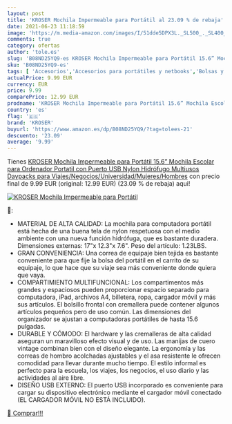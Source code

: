 ```yaml
---
layout: post
title: 'KROSER Mochila Impermeable para Portátil al 23.09 % de rebaja'
date: 2021-06-23 11:18:59
image: 'https://m.media-amazon.com/images/I/51dde5DPX3L._SL500_._SL400_.jpg'
comments: true
category: ofertas
author: 'tole.es'
slug: 'B08ND25YQ9-es KROSER Mochila Impermeable para Portátil 15.6” Mochila...'
sku: 'B08ND25YQ9-es'
tags: [ 'Accesorios','Accesorios para portátiles y netbooks','Bolsas y fundas para portátiles y netbooks','Informática','Mochilas para portátiles y netbooks','escolar','kroser','mochila', ]
actualPrice: 9.99 EUR
currency: EUR
price: 9.99
comparePrice: 12.99 EUR
prodname: 'KROSER Mochila Impermeable para Portátil 15.6” Mochila Escolar para Ordenador Portatil con Puerto USB Nylon Hidrófugo Multiusos Daypacks para Viajes/Negocios/Universidad/Mujeres/Hombres'
country: 'es'
flag: '🇪🇸'
brand: 'KROSER'
buyurl: 'https://www.amazon.es/dp/B08ND25YQ9/?tag=tolees-21'
descuento: '23.09'
average: '9.99'
---
```


Tienes [KROSER Mochila Impermeable para Portátil 15.6” Mochila Escolar para Ordenador Portatil con Puerto USB Nylon Hidrófugo Multiusos Daypacks para Viajes/Negocios/Universidad/Mujeres/Hombres](https://www.amazon.es/dp/B08ND25YQ9/?tag=tolees-21) con precio final de  9.99 EUR (original: 12.99 EUR) (23.09 %  de rebaja) aqui!

[![KROSER Mochila Impermeable para Portátil](https://m.media-amazon.com/images/I/51dde5DPX3L._SL500_._SL400_.jpg)](https://www.amazon.es/dp/B08ND25YQ9/?tag=tolees-21)

🔎:

- MATERIAL DE ALTA CALIDAD: La mochila para computadora portátil está hecha de una buena tela de nylon respetuosa con el medio ambiente con una nueva función hidrófuga, que es bastante duradera. Dimensiones externas: 17"x 12.3"x 7.6". Peso del artículo: 1.23LBS.
- GRAN CONVENIENCIA: Una correa de equipaje bien tejida es bastante conveniente para que fije la bolsa del portátil en el carrito de su equipaje, lo que hace que su viaje sea más conveniente donde quiera que vaya.
- COMPARTIMIENTO MULTIFUNCIONAL: Los compartimentos más grandes y espaciosos pueden proporcionar espacio separado para computadora, iPad, archivos A4, billetera, ropa, cargador móvil y más sus artículos. El bolsillo frontal con cremallera puede contener algunos artículos pequeños pero de uso común. Las dimensiones del organizador se ajustan a computadoras portátiles de hasta 15.6 pulgadas.
- DURABLE Y CÓMODO: El hardware y las cremalleras de alta calidad aseguran un maravilloso efecto visual y de uso. Las manijas de cuero vintage combinan bien con el diseño elegante. La ergonomía y las correas de hombro acolchadas ajustables y el asa resistente le ofrecen comodidad para llevar durante mucho tiempo. El estilo informal es perfecto para la escuela, los viajes, los negocios, el uso diario y las actividades al aire libre.
- DISEÑO USB EXTERNO: El puerto USB incorporado es conveniente para cargar su dispositivo electrónico mediante el cargador móvil conectado (EL CARGADOR MÓVIL NO ESTÁ INCLUIDO).

[🛒 Comprar!!!](https://www.amazon.es/dp/B08ND25YQ9/?tag=tolees-21)
